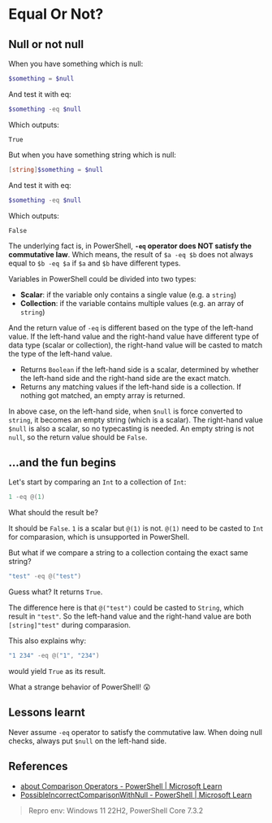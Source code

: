 # Equal Or Not?

## Null or not null

When you have something which is null:

```powershell
$something = $null
```

And test it with eq:

```powershell
$something -eq $null
```

Which outputs:

```
True
```

But when you have something string which is null:

```powershell
[string]$something = $null
```

And test it with eq:

```powershell
$something -eq $null
```

Which outputs:

```
False
```

The underlying fact is, in PowerShell, **`-eq` operator does NOT satisfy the commutative law**. Which means, the result of `$a -eq $b` does not always equal to `$b -eq $a` if `$a` and `$b` have different types.

Variables in PowerShell could be divided into two types:

- **Scalar**: if the variable only contains a single value (e.g. a `string`)
- **Collection**: if the variable contains multiple values (e.g. an array of `string`)

And the return value of `-eq` is different based on the type of the left-hand value. If the left-hand value and the right-hand value have different type of data type (scalar or collection), the right-hand value will be casted to match the type of the left-hand value.

- Returns `Boolean` if the left-hand side is a scalar, determined by whether the left-hand side and the right-hand side are the exact match.
- Returns any matching values if the left-hand side is a collection. If nothing got matched, an empty array is returned.

In above case, on the left-hand side, when `$null` is force converted to `string`, it becomes an empty string (which is a scalar). The right-hand value `$null` is also a scalar, so no typecasting is needed. An empty string is not `null`, so the return value should be `False`.

## ...and the fun begins

Let's start by comparing an `Int` to a collection of `Int`:

```powershell
1 -eq @(1)
```

What should the result be?

It should be `False`. `1` is a scalar but `@(1)` is not. `@(1)` need to be casted to `Int` for comparasion, which is unsupported in PowerShell.

But what if we compare a string to a collection containg the exact same string?

```powershell
"test" -eq @("test")
```

Guess what? It returns `True`.

The difference here is that `@("test")` could be casted to `String`, which result in `"test"`. So the left-hand value and the right-hand value are both `[string]"test"` during comparasion.

This also explains why:

```powershell
"1 234" -eq @("1", "234")
```

would yield `True` as its result.

What a strange behavior of PowerShell! 😲

## Lessons learnt

Never assume `-eq` operator to satisfy the commutative law. When doing null checks, always put `$null` on the left-hand side.

## References

- [about Comparison Operators - PowerShell | Microsoft Learn](https://learn.microsoft.com/en-us/powershell/module/microsoft.powershell.core/about/about_comparison_operators)
- [PossibleIncorrectComparisonWithNull - PowerShell | Microsoft Learn](https://learn.microsoft.com/en-us/powershell/utility-modules/psscriptanalyzer/rules/possibleincorrectcomparisonwithnull)

> Repro env: Windows 11 22H2, PowerShell Core 7.3.2
